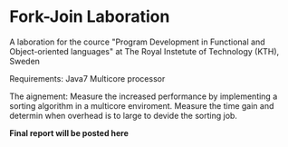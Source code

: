 # Fork-Join Laboration  

A laboration for the cource "Program Development in Functional and Object-oriented languages" at The Royal Instetute of Technology (KTH), Sweden 

Requirements: 
    Java7 
    Multicore processor
     
The aignement: 
     Measure the increased performance by implementing a sorting algorithm in a multicore enviroment. Measure the time gain and determin when overhead is to large to devide the sorting job.

**Final report will be posted here**
